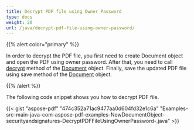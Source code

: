 ```yaml
---
title: Decrypt PDF file using Owner Password
type: docs
weight: 20
url: /java/decrypt-pdf-file-using-owner-password/
---
```


{{% alert color="primary" %}} 

In order to decrypt the PDF file, you first need to create Document object and open the PDF using owner password. After that, you need to call [decrypt](https://apireference.aspose.com/java/pdf/com.aspose.pdf/Document#decrypt--) method of the [Document](https://apireference.aspose.com/java/pdf/com.aspose.pdf/Document) object. Finally, save the updated PDF file using save method of the [Document](https://apireference.aspose.com/java/pdf/com.aspose.pdf/Document) object.

{{% /alert %}} 

The following code snippet shows you how to decrypt PDF file.

{{< gist "aspose-pdf" "474c352a71ac9477aa0d604fd32e1c6a" "Examples-src-main-java-com-aspose-pdf-examples-NewDocumentObject-securityandsignatures-DecryptPDFFileUsingOwnerPassword-.java" >}}
